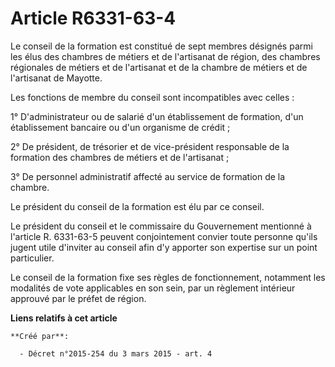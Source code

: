 # Article R6331-63-4

Le conseil de la formation est constitué de sept membres désignés parmi les élus des chambres de métiers et de l'artisanat de
région, des chambres régionales de métiers et de l'artisanat et de la chambre de métiers et de l'artisanat de Mayotte. 

Les fonctions de membre du conseil sont incompatibles avec celles : 

1° D'administrateur ou de salarié d'un établissement de formation, d'un établissement bancaire ou d'un organisme de crédit ; 

2° De président, de trésorier et de vice-président responsable de la formation des chambres de métiers et de l'artisanat ; 

3° De personnel administratif affecté au service de formation de la chambre. 

Le président du conseil de la formation est élu par ce conseil. 

Le président du conseil et le commissaire du Gouvernement mentionné à l'article R. 6331-63-5 peuvent conjointement convier
toute personne qu'ils jugent utile d'inviter au conseil afin d'y apporter son expertise sur un point particulier. 

Le conseil de la formation fixe ses règles de fonctionnement, notamment les modalités de vote applicables en son sein, par un
règlement intérieur approuvé par le préfet de région.

**Liens relatifs à cet article**

	**Créé par**:

	  - Décret n°2015-254 du 3 mars 2015 - art. 4

